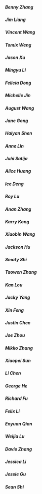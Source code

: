 ##### Benny Zhang
##### Jim Liang
##### Vincent Wang
##### Tomix Weng
##### Jason Xu
##### Mingyu Li
##### Felicia Dong
##### Michelle Jin
##### August Wang
##### Jane Gong
##### Haiyan Shen
##### Anne Lin
##### Juhi Satija
##### Alice Huang
##### Ice Deng
##### Roy Lu
##### Anan Zhang
##### Karry Kong
##### Xiaobin Wang
##### Jackson Hu
##### Smaty Shi
##### Taowen Zhang
##### Kan Lou
##### Jacky Yang
##### Xin Feng
##### Justin Chen
##### Joe Zhou
##### Mikko Zhang
##### Xiaopei Sun
##### Li Chen
##### George He
##### Richard Fu
##### Felix Li
##### Enyuan Qian
##### Weijia Lu
##### Davis Zhang
##### Jessica Li
##### Jessie Gu
##### Sean Shi
